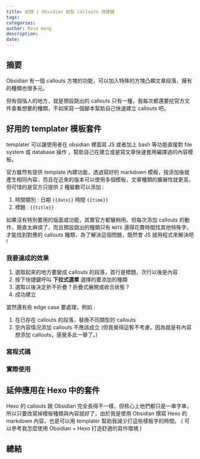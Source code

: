 ```yaml
---
title: 紀錄 | Obsidian 自製 callouts 快捷鍵
tags:
categories: 
author: Rosa Hong
description:
date: 
---
```

## 摘要
Obsidian 有一個 callouts 方塊的功能，可以加入特殊的方塊凸顯文章段落，擁有的種類也很多元。

但有個惱人的地方，就是預設跳出的 callouts 只有一種，我每次都還要挖官方文件查看想要的種類，不如來寫一個腳本幫助自己快速建立 callouts 吧。

<!-- more -->

## 好用的 templater 模板套件
templater 可以讓使用者在 obsidian 裡面寫 JS 或者加上 bash 等功能直接對 file system 或 database 操作 ，幫助自己在建立或是寫文章快速套用編譯過的內容模板。

官方雖然有提供 template 內建功能，透過寫好的 markdown 模板，按添加後就產生相同內容，而且在近來的版本可以使用多個模板，文章種類的擴展性就更高，但可惜的是官方只提供 2 種變數可以添加 : 
1. 時間類別 :  日期 `{{date}}` 時間 `{{time}}`
2. 標題 : `{{title}}`

如果沒有特別要用的版面或功能，其實官方都蠻夠用。但每次添加 callouts 的動作，簡直太麻煩了，而且預設跳出的種類只有 `NOTE` 還得花費時間找其他特殊字，才能找到對應的 callouts 種類，為了解決這個問題，既然會 JS 就用程式來解決吧 !

###  我要達成的效果
1. 選取起來的地方要變成 callouts 的段落，首行是標題，次行以後是內容
2. 按下快捷鍵呼叫 **下拉式選單** 選擇的要添加的種類
3. 選取以後決定折不折疊 ? 折疊式展開或收合狀態 ?
4. 成功建立

當然還有些 edge case 要處理，例如 : 
1. 在已存在 callouts 的段落，替換不同類型的 callouts
2. 空內容情況添加 callouts 不應該成立 (但我覺得這暫不考慮，因為就是有內容想添加 callouts，感覺多此一舉了。)

### 寫程式碼


### 實際使用


## 延伸應用在 Hexo 中的套件
Hexo 的 callouts 跟 Obsidian 完全長得不一樣，但核心上他們都只是一串字串，所以只要改寫掉模板種類與內容就好了，由於我是使用 Obsidian 撰寫 Hexo 的 markdown 內容，也是可以用 templater 幫助我減少打這些樣板字的時間。 ( 可以參考我怎麼使用 Obsidian + Hexo 打造舒適的寫作環境 )

## 總結